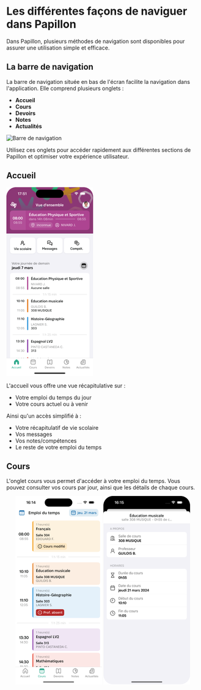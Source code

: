 # Les différentes façons de naviguer dans Papillon

Dans Papillon, plusieurs méthodes de navigation sont disponibles pour assurer une utilisation simple et efficace.

## La barre de navigation

La barre de navigation située en bas de l'écran facilite la navigation dans l'application. Elle comprend plusieurs onglets :

- **Accueil**
- **Cours**
- **Devoirs**
- **Notes**
- **Actualités**

![Barre de navigation](../../assets/navbar.png)

Utilisez ces onglets pour accéder rapidement aux différentes sections de Papillon et optimiser votre expérience utilisateur.


## Accueil

![Page d'accueil](../assets/views/Accueil.png)

L'accueil vous offre une vue récapitulative sur :  

- Votre emploi du temps du jour  
- Votre cours actuel ou à venir  

Ainsi qu'un accès simplifié à :  

- Votre récapitulatif de vie scolaire  
- Vos messages  
- Vos notes/compétences  
- Le reste de votre emploi du temps  


## Cours

L'onglet cours vous permet d'accéder à votre emploi du temps. Vous pouvez consulter vos cours par jour, ainsi que les détails de chaque cours.

<div align="center">
    <img src="../assets/views/Cours.png" alt="Page des cours" />
  <img src="../assets/views/CoursDetail.png" alt="Détails d'un cours" />
</div>